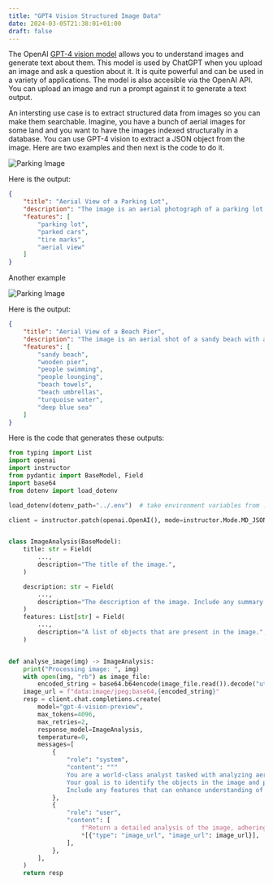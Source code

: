 ```yaml
---
title: "GPT4 Vision Structured Image Data"
date: 2024-03-05T21:38:01+01:00
draft: false
---
```


The OpenAI [GPT-4 vision model](https://platform.openai.com/docs/guides/vision) allows you to understand images and generate text about them. This model is used by ChatGPT when you upload an image and ask a question about it. It is quite powerful and can be used in a variety of applications. The model is also accesible via the OpenAI API. You can upload an image and run a prompt against it to generate a text output.

An intersting use case is to extract structured data from images so you can make them searchable. Imagine, you have a bunch of aerial images for some land and you want to have the images indexed structurally in a database. You can use GPT-4 vision to extract a JSON object from the image. Here are two examples and then next is the code to do it.

![Parking Image](/gpt4-vision-image-analysis/img2.jpg)

Here is the output:

```json
{
    "title": "Aerial View of a Parking Lot",
    "description": "The image is an aerial photograph of a parking lot with various parked cars. The cars are arranged in rows with a mix of colors and models. The parking lot surface is a light gray with visible tire marks. The image can be used to analyze parking patterns or for urban planning studies.",
    "features": [
        "parking lot",
        "parked cars",
        "tire marks",
        "aerial view"
    ]
}
```

Another example

![Parking Image](/gpt4-vision-image-analysis/img3.jpg)

Here is the output:

```json
{
    "title": "Aerial View of a Beach Pier",
    "description": "The image is an aerial shot of a sandy beach with a wooden pier extending into the sea. People are visible on the beach and in the water, some swimming and others lounging on beach towels or under umbrellas. The water transitions from a clear turquoise near the sand to a deeper blue further out.",
    "features": [
        "sandy beach",
        "wooden pier",
        "people swimming",
        "people lounging",
        "beach towels",
        "beach umbrellas",
        "turquoise water",
        "deep blue sea"
    ]
}
```

Here is the code that generates these outputs:

```python
from typing import List
import openai
import instructor
from pydantic import BaseModel, Field
import base64
from dotenv import load_dotenv

load_dotenv(dotenv_path="../.env")  # take environment variables from ../.env.

client = instructor.patch(openai.OpenAI(), mode=instructor.Mode.MD_JSON)


class ImageAnalysis(BaseModel):
    title: str = Field(
        ...,
        description="The title of the image.",
    )

    description: str = Field(
        ...,
        description="The description of the image. Include any summary that can help someone find the image in a database.",
    )
    features: List[str] = Field(
        ...,
        description="A list of objects that are present in the image.",
    )


def analyse_image(img) -> ImageAnalysis:
    print("Processing image: ", img)
    with open(img, "rb") as image_file:
        encoded_string = base64.b64encode(image_file.read()).decode("utf-8")
    image_url = f"data:image/jpeg;base64,{encoded_string}"
    resp = client.chat.completions.create(
        model="gpt-4-vision-preview",
        max_tokens=4096,
        max_retries=2,
        response_model=ImageAnalysis,
        temperature=0,
        messages=[
            {
                "role": "system",
                "content": """
                You are a world-class analyst tasked with analyzing aerial photos.
                Your goal is to identify the objects in the image and provide a detailed analysis of the image.
                Include any features that can enhance understanding of the image.""",
            },
            {
                "role": "user",
                "content": [
                    f"Return a detailed analysis of the image, adhering to the structure defined by {ImageAnalysis.model_json_schema()}",
                    *[{"type": "image_url", "image_url": image_url}],
                ],
            },
        ],
    )
    return resp
```